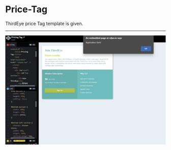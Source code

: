 # Price-Tag
ThirdEye price Tag template is given.

---

![Demo](https://github.com/RAW-si18/Price-Tag/blob/main/demo.png)
